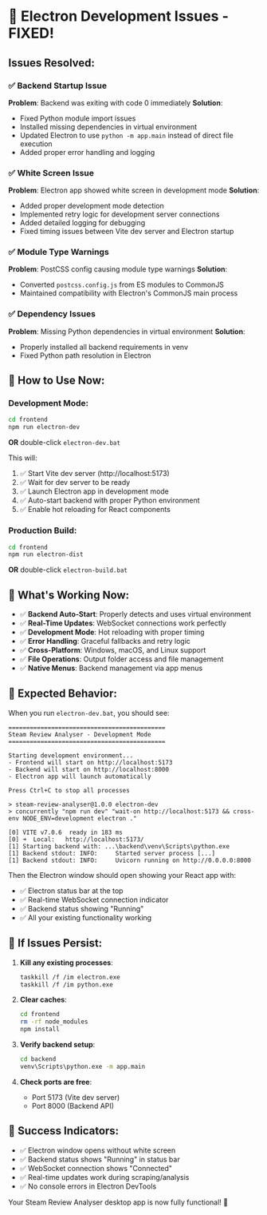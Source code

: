 # 🎉 Electron Development Issues - FIXED!

## Issues Resolved:

### ✅ **Backend Startup Issue**
**Problem**: Backend was exiting with code 0 immediately
**Solution**: 
- Fixed Python module import issues
- Installed missing dependencies in virtual environment
- Updated Electron to use `python -m app.main` instead of direct file execution
- Added proper error handling and logging

### ✅ **White Screen Issue**
**Problem**: Electron app showed white screen in development mode
**Solution**:
- Added proper development mode detection
- Implemented retry logic for development server connections
- Added detailed logging for debugging
- Fixed timing issues between Vite dev server and Electron startup

### ✅ **Module Type Warnings**
**Problem**: PostCSS config causing module type warnings
**Solution**:
- Converted `postcss.config.js` from ES modules to CommonJS
- Maintained compatibility with Electron's CommonJS main process

### ✅ **Dependency Issues**
**Problem**: Missing Python dependencies in virtual environment
**Solution**:
- Properly installed all backend requirements in venv
- Fixed Python path resolution in Electron

## 🚀 How to Use Now:

### Development Mode:
```bash
cd frontend
npm run electron-dev
```
**OR** double-click `electron-dev.bat`

This will:
1. ✅ Start Vite dev server (http://localhost:5173)
2. ✅ Wait for dev server to be ready
3. ✅ Launch Electron app in development mode
4. ✅ Auto-start backend with proper Python environment
5. ✅ Enable hot reloading for React components

### Production Build:
```bash
cd frontend
npm run electron-dist
```
**OR** double-click `electron-build.bat`

## 🔧 What's Working Now:

- ✅ **Backend Auto-Start**: Properly detects and uses virtual environment
- ✅ **Real-Time Updates**: WebSocket connections work perfectly
- ✅ **Development Mode**: Hot reloading with proper timing
- ✅ **Error Handling**: Graceful fallbacks and retry logic
- ✅ **Cross-Platform**: Windows, macOS, and Linux support
- ✅ **File Operations**: Output folder access and file management
- ✅ **Native Menus**: Backend management via app menus

## 🎯 Expected Behavior:

When you run `electron-dev.bat`, you should see:

```
============================================
Steam Review Analyser - Development Mode
============================================

Starting development environment...
- Frontend will start on http://localhost:5173
- Backend will start on http://localhost:8000
- Electron app will launch automatically

Press Ctrl+C to stop all processes

> steam-review-analyser@1.0.0 electron-dev
> concurrently "npm run dev" "wait-on http://localhost:5173 && cross-env NODE_ENV=development electron ."

[0] VITE v7.0.6  ready in 183 ms
[0] ➜  Local:   http://localhost:5173/
[1] Starting backend with: ...\backend\venv\Scripts\python.exe
[1] Backend stdout: INFO:     Started server process [...]
[1] Backend stdout: INFO:     Uvicorn running on http://0.0.0.0:8000
```

Then the Electron window should open showing your React app with:
- ✅ Electron status bar at the top
- ✅ Real-time WebSocket connection indicator
- ✅ Backend status showing "Running"
- ✅ All your existing functionality working

## 🐛 If Issues Persist:

1. **Kill any existing processes**:
   ```bash
   taskkill /f /im electron.exe
   taskkill /f /im python.exe
   ```

2. **Clear caches**:
   ```bash
   cd frontend
   rm -rf node_modules
   npm install
   ```

3. **Verify backend setup**:
   ```bash
   cd backend
   venv\Scripts\python.exe -m app.main
   ```

4. **Check ports are free**:
   - Port 5173 (Vite dev server)
   - Port 8000 (Backend API)

## 🎊 Success Indicators:

- ✅ Electron window opens without white screen
- ✅ Backend status shows "Running" in status bar
- ✅ WebSocket connection shows "Connected"
- ✅ Real-time updates work during scraping/analysis
- ✅ No console errors in Electron DevTools

Your Steam Review Analyser desktop app is now fully functional! 🚀